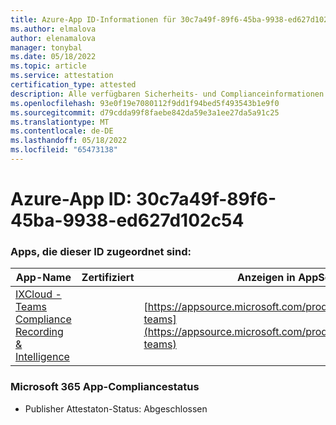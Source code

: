 ```yaml
---
title: Azure-App ID-Informationen für 30c7a49f-89f6-45ba-9938-ed627d102c54
ms.author: elmalova
author: elenamalova
manager: tonybal
ms.date: 05/18/2022
ms.topic: article
ms.service: attestation
certification_type: attested
description: Alle verfügbaren Sicherheits- und Complianceinformationen für 30c7a49f-89f6-45ba-9938-ed627d102c54.
ms.openlocfilehash: 93e0f19e7080112f9dd1f94bed5f493543b1e9f0
ms.sourcegitcommit: d79cdda99f8faebe842da59e3a1ee27da5a91c25
ms.translationtype: MT
ms.contentlocale: de-DE
ms.lasthandoff: 05/18/2022
ms.locfileid: "65473138"
---
```

# <a name="azure-app-id-30c7a49f-89f6-45ba-9938-ed627d102c54"></a>Azure-App ID: 30c7a49f-89f6-45ba-9938-ed627d102c54


### <a name="apps-associated-with-this-id"></a>Apps, die dieser ID zugeordnet sind:
| **App-Name** | **Zertifiziert** | **Anzeigen in AppSource** |
|--------------|---------------|-----------------------|
| [IXCloud - Teams Compliance Recording &amp; Intelligence](../forward/numonix.nmx-teams.md) |  | [https://appsource.microsoft.com/product/office/numonix.nmx-teams](https://appsource.microsoft.com/product/office/numonix.nmx-teams) |

### <a name="microsoft-365-app-compliance-status"></a>Microsoft 365 App-Compliancestatus
- Publisher Attestaton-Status: Abgeschlossen
